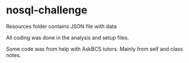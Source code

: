 # nosql-challenge

Resources folder contains JSON file with data

All coding was done in the analysis and setup files.

Some code was from help with AskBCS tutors. Mainly from self and class notes.